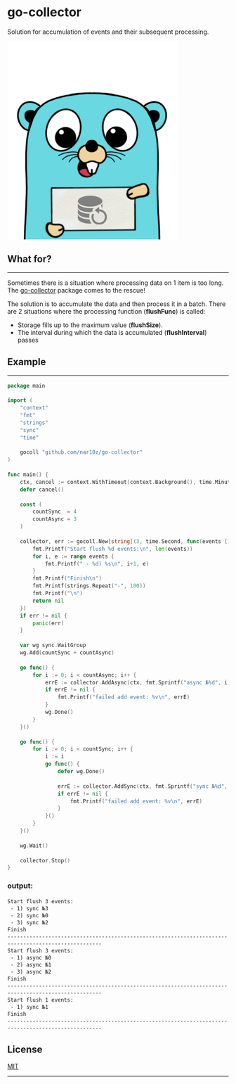 # go-collector

Solution for accumulation of events and their subsequent processing.

<img alt="Logo" height="450" src="./image.png" title="Logo"/>

## What for?

---


Sometimes there is a situation where processing data on 1 item is too long.
The [go-collector](https://github.com/nar10z/go-collector) package comes to the rescue!

The solution is to accumulate the data and then process it in a batch. There are 2 situations where the processing
function (**flushFunc**) is called:

- Storage fills up to the maximum value (**flushSize**).
- The interval during which the data is accumulated (**flushInterval**) passes

## Example

---

```go
package main

import (
	"context"
	"fmt"
	"strings"
	"sync"
	"time"

	gocoll "github.com/nar10z/go-collector"
)

func main() {
	ctx, cancel := context.WithTimeout(context.Background(), time.Minute)
	defer cancel()

	const (
		countSync  = 4
		countAsync = 3
	)

	collector, err := gocoll.New[string](3, time.Second, func(events []string) error {
		fmt.Printf("Start flush %d events:\n", len(events))
		for i, e := range events {
			fmt.Printf(" - %d) %s\n", i+1, e)
		}
		fmt.Printf("Finish\n")
		fmt.Printf(strings.Repeat("-", 100))
		fmt.Printf("\n")
		return nil
	})
	if err != nil {
		panic(err)
	}

	var wg sync.WaitGroup
	wg.Add(countSync + countAsync)

	go func() {
		for i := 0; i < countAsync; i++ {
			errE := collector.AddAsync(ctx, fmt.Sprintf("async №%d", i))
			if errE != nil {
				fmt.Printf("failed add event: %v\n", errE)
			}
			wg.Done()
		}
	}()

	go func() {
		for i := 0; i < countSync; i++ {
			i := i
			go func() {
				defer wg.Done()

				errE := collector.AddSync(ctx, fmt.Sprintf("sync №%d", i))
				if errE != nil {
					fmt.Printf("failed add event: %v\n", errE)
				}
			}()
		}
	}()

	wg.Wait()

	collector.Stop()
}
```

### output:

```text
Start flush 3 events:
 - 1) sync №3
 - 2) sync №0
 - 3) sync №2
Finish
----------------------------------------------------------------------------------------------------
Start flush 3 events:
 - 1) async №0
 - 2) async №1
 - 3) async №2
Finish
----------------------------------------------------------------------------------------------------
Start flush 1 events:
 - 1) sync №1
Finish
----------------------------------------------------------------------------------------------------
```

## License

[MIT](https://raw.githubusercontent.com/nar10z/go-collector/main/LICENSE)

***
